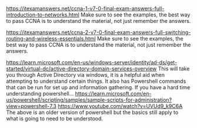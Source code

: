 https://itexamanswers.net/ccna-1-v7-0-final-exam-answers-full-introduction-to-networks.html
Make sure to see the examples, the best way to pass CCNA is to understand the material, not just remember the answers.

https://itexamanswers.net/ccna-2-v7-0-final-exam-answers-full-switching-routing-and-wireless-essentials.html
Make sure to see the examples, the best way to pass CCNA is to understand the material, not just remember the answers.

https://learn.microsoft.com/en-us/windows-server/identity/ad-ds/get-started/virtual-dc/active-directory-domain-services-overview
This will take you through Active Directory via windows, it is a helpful aid when attempting to understand certain things. It also has Powershell
commands that can be run for set up and information gathering. If you have a hard time understanding powershell...
https://learn.microsoft.com/en-us/powershell/scripting/samples/sample-scripts-for-administration?view=powershell-7.3
https://www.youtube.com/watch?v=UVUd9_k9C6A
The above is an older version of powershell but the basics still apply to what is going to need to be understood.
